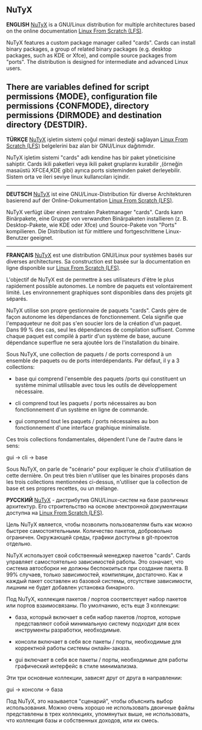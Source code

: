 ## NuTyX

**ENGLISH** [NuTyX](http://www.nutyx.org) is a GNU/Linux distribution for multiple architectures based on the online 
documentation [Linux From Scratch (LFS)](http://www.linuxfromscratch.org).

NuTyX features a custom package manager called "cards". Cards can install binary packages, a group of related binary packages
(e.g. desktop packages, such as KDE or Xfce), and compile source packages from "ports". The distribution is designed
for intermediate and advanced Linux users.

There are variables defined for script permissions {MODE}, configuration file permissions {CONFMODE}, directory permissions {DIRMODE} and destination directory {DESTDIR}.
---

**TÜRKÇE** [NuTyX](http://www.nutyx.org) işletim sistemi çoğul mimari desteği sağlayan 
[Linux From Scratch (LFS)](http://www.linuxfromscratch.org) belgelerini baz alan bir GNU/Linux dağıtımıdır. 

NuTyX işletim sistemi "cards" adlı kendine has bir paket yöneticisine sahiptir. Cards ikili paketleri veya ikili paket gruplarını kurabilir ,(örneğin masaüstü XFCE4,KDE gibi) ayrıca ports sisteminden paket derleyebilir.
Sistem orta ve ileri seviye linux kullanıcıları içindir.

---

**DEUTSCH** [NuTyX](http://www.nutyx.org) ist eine GNU/Linux-Distribution für diverse Architekturen basierend auf der
Online-Dokumentation [Linux From Scratch (LFS)](http://www.linuxfromscratch.org).

NuTyX verfügt über einen zentralen Paketmanager "cards". Cards kann Binärpakete, eine Gruppe von verwandten Binärpaketen
installieren (z. B. Desktop-Pakete, wie KDE oder Xfce) und Source-Pakete von "Ports" kompilieren. Die Distribution
ist für mittlere und fortgeschrittene Linux-Benutzer geeignet.

---

**FRANÇAIS** [NuTyX](http://www.nutyx.org) est une distribution GNU/Linux pour systèmes basés sur diverses architectures.
Sa construction est basée sur la documentation en ligne disponible sur [Linux From Scratch (LFS)](http://www.linuxfromscratch.org).

L'objectif de NuTyX est de permettre à ses utilisateurs d'être le plus rapidement possible autonomes.
Le nombre de paquets est volontairement limité. Les environnement graphiques sont disponibles dans des projets git séparés.

NuTyX utilise son propre gestionnaire de paquets "cards". Cards gère de façon autonome
les dépendances de fonctionnement. Cela signifie que l'empaqueteur ne doit pas s'en soucier lors de
la création d'un paquet. Dans 99 % des cas, seul les dépendances de compilation suffisent. Comme chaque
paquet est compilé à partir d'un système de base, aucune dépendance superflue ne sera ajoutée lors
de l'installation du binaire.

Sous NuTyX, une collection de paquets / de ports correspond à un ensemble de paquets ou de ports interdépendants.
Par défaut, il y a 3 collections:
- base qui comprend l'ensemble des paquets /ports  qui constituent un système minimal utilisable avec tous les
outils de développement nécessaire.

- cli comprend tout les paquets / ports nécessaires au bon fonctionnement d'un système en ligne de commande.

- gui comprend tout les paquets / ports nécessaires au bon fonctionnement d'une interface graphique minimaliste.

Ces trois collections fondamentales, dépendent l'une de l'autre dans le sens:

gui -> cli -> base

Sous NuTyX, on parle de "scénario" pour expliquer le choix d'utilisation de cette dernière. On peut très bien
n'utiliser que les binaires proposés dans les trois collections mentionnées ci-dessus, n'utiliser que la collection de
base et ses propres recettes, ou un mélange.


**РУССКИЙ** [NuTyX](http://www.nutyx.org) - дистрибутив GNU/Linux-систем на базе различных архитектур.
Его строительство на основе электронной документации доступна на [Linux From Scratch (LFS)](http://www.linuxfromscratch.org).

Цель NuTyX является, чтобы позволить пользователям быть как можно быстрее самостоятельными.
Количество пакетов, добровольно ограничен. Окружающей среды, графики доступны в git-проектов отдельно.

NuTyX использует свой собственный менеджер пакетов "cards". Cards управляет самостоятельно
зависимостей работы. Это означает, что система автосборки не должны беспокоиться при
создание пакета. В 99% случаев, только зависимостей, компиляции, достаточно. Как и каждый
пакет составлен из базовой системы, отсутствие зависимости, лишним не будет добавлен
установка бинарного.

Под NuTyX, коллекция пакетов / портов соответствует набор пакетов или портов взаимосвязаны.
По умолчанию, есть еще 3 коллекции:
- база, который включает в себя набор пакетов /портов, которые представляют собой минимальную систему подходит для всех
инструменты разработки, необходимые.

- консоли включает в себя все пакеты / порты, необходимые для корректной работы системы онлайн-заказа.

- gui включает в себя все пакеты / порты, необходимые для работы графический интерфейс в стиле минимализма.

Эти три основные коллекции, зависят друг от друга в направлении:

gui -> консоли -> база

Под NuTyX, это называется "сценарий", чтобы объяснить выбор использования. Можно очень хорошо
не использовать двоичные файлы представлены в трех коллекциях, упомянутых выше, не использовать, что коллекция
базы и собственных доходов, или их смесь.
